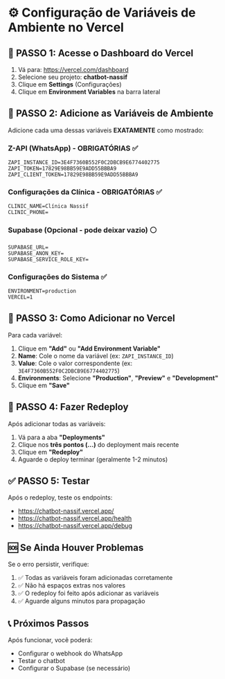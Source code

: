 # ⚙️ Configuração de Variáveis de Ambiente no Vercel

## 🚀 PASSO 1: Acesse o Dashboard do Vercel

1. Vá para: https://vercel.com/dashboard
2. Selecione seu projeto: **chatbot-nassif**
3. Clique em **Settings** (Configurações)
4. Clique em **Environment Variables** na barra lateral

## 🔑 PASSO 2: Adicione as Variáveis de Ambiente

Adicione cada uma dessas variáveis **EXATAMENTE** como mostrado:

### Z-API (WhatsApp) - OBRIGATÓRIAS ✅
```
ZAPI_INSTANCE_ID=3E4F7360B552F0C2DBCB9E6774402775
ZAPI_TOKEN=17829E98BB59E9ADD55BBBA9
ZAPI_CLIENT_TOKEN=17829E98BB59E9ADD55BBBA9
```

### Configurações da Clínica - OBRIGATÓRIAS ✅
```
CLINIC_NAME=Clínica Nassif
CLINIC_PHONE=
```

### Supabase (Opcional - pode deixar vazio) ⚪
```
SUPABASE_URL=
SUPABASE_ANON_KEY=
SUPABASE_SERVICE_ROLE_KEY=
```

### Configurações do Sistema ✅
```
ENVIRONMENT=production
VERCEL=1
```

## 🔧 PASSO 3: Como Adicionar no Vercel

Para cada variável:

1. Clique em **"Add"** ou **"Add Environment Variable"**
2. **Name**: Cole o nome da variável (ex: `ZAPI_INSTANCE_ID`)
3. **Value**: Cole o valor correspondente (ex: `3E4F7360B552F0C2DBCB9E6774402775`)
4. **Environments**: Selecione **"Production"**, **"Preview"** e **"Development"**
5. Clique em **"Save"**

## 🚀 PASSO 4: Fazer Redeploy

Após adicionar todas as variáveis:

1. Vá para a aba **"Deployments"**
2. Clique nos **três pontos (...)** do deployment mais recente
3. Clique em **"Redeploy"**
4. Aguarde o deploy terminar (geralmente 1-2 minutos)

## ✅ PASSO 5: Testar

Após o redeploy, teste os endpoints:

- https://chatbot-nassif.vercel.app/
- https://chatbot-nassif.vercel.app/health
- https://chatbot-nassif.vercel.app/debug

## 🆘 Se Ainda Houver Problemas

Se o erro persistir, verifique:

1. ✅ Todas as variáveis foram adicionadas corretamente
2. ✅ Não há espaços extras nos valores
3. ✅ O redeploy foi feito após adicionar as variáveis
4. ✅ Aguarde alguns minutos para propagação

## 📞 Próximos Passos

Após funcionar, você poderá:
- Configurar o webhook do WhatsApp
- Testar o chatbot
- Configurar o Supabase (se necessário)
